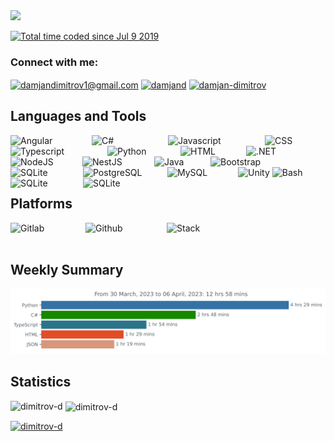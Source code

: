 <img src="https://i.imgur.com/DSw6y2s.png"/>

<a href="https://wakatime.com/@0d9bd5fb-c41c-4b77-8843-62f7995d9f07"><img src="https://wakatime.com/badge/user/0d9bd5fb-c41c-4b77-8843-62f7995d9f07.svg" alt="Total time coded since Jul 9 2019" /></a>
<h3 align="left">Connect with me:</h3>
<p align="left">
<a href="mailto:damjandimitrov1@gmail.com" target="blank"><img align="center" src="https://cdn.icon-icons.com/icons2/1182/PNG/512/1490129331-rounded07_82197.png" alt="damjandimitrov1@gmail.com" height="30" width="40" /></a>
<a href="https://dev.to/damjand" target="blank"><img align="center" src="https://iconape.com/wp-content/png_logo_vector/cib-dev-to.png" alt="damjand" height="30" width="40" /></a>
<a href="https://linkedin.com/in/damjan-dimitrov" target="blank"><img align="center" src="https://raw.githubusercontent.com/rahuldkjain/github-profile-readme-generator/master/src/images/icons/Social/linked-in-alt.svg" alt="damjan-dimitrov" height="30" width="40" /></a>
</p>

## Languages and Tools
<img align="left" alt="Angular" width="130px" src="https://img.shields.io/badge/angular%20-%23DD0031.svg?&style=for-the-badge&logo=angular&logoColor=white" />
<img align="left" alt="C#" width="122px" src="https://img.shields.io/badge/c%20sharp-%23239120.svg?&style=for-the-badge&logo=c%20sharp&logoColor=white" />
<img align="left" alt="Javascript" width="155px" src="https://img.shields.io/badge/javascript-%23F7DF1E.svg?&style=for-the-badge&logo=javascript&logoColor=black" />
<img align="left" alt="Typescript" width="155px" src="https://img.shields.io/badge/typescript%20-%23007ACC.svg?&style=for-the-badge&logo=typescript&logoColor=white" />
<img align="left" alt="Python" width="117px" src="https://img.shields.io/badge/python-%233776AB.svg?&style=for-the-badge&logo=python&logoColor=white" />
<img align="left" alt="HTML" width="105px" src="https://img.shields.io/badge/html5%20-%23E34F26.svg?&style=for-the-badge&logo=html5&logoColor=white" />
<img alt="CSS" width="90px" src="https://img.shields.io/badge/css3%20-%231572B6.svg?&style=for-the-badge&logo=css3&logoColor=white" />
<img align="left" alt=".NET" width="115px" src="https://img.shields.io/badge/dotnet-net%23239120.svg?color=5C2D91&style=for-the-badge&logo=.net&logoColor=white" />
<img align="left" alt="NodeJS" width="115px" src="https://img.shields.io/badge/NodeJS%20-%238AC43F.svg?&style=for-the-badge&logo=nodedotjs&logoColor=white" />
<img align="left" alt="NestJS" width="115px" src="https://img.shields.io/badge/NestJS%20-%23DD0031.svg?&style=for-the-badge&logo=nestjs&logoColor=white" />

<img align="left" alt="Java" width="90px" src="https://img.shields.io/badge/java-%23ED8B00.svg?&style=for-the-badge&logo=java&logoColor=white" />

<img align="left" alt="Bootstrap" width="150px" src="https://img.shields.io/badge/bootstrap%20-%23563D7C.svg?&style=for-the-badge&logo=bootstrap&logoColor=white" />
<img align="left" alt="SQLite" width="116px" src="https://img.shields.io/badge/Firebase%20-%23e28743.svg?&style=for-the-badge&logo=firebase&logoColor=white" />

<img alt="Unity" width="110px" src="https://img.shields.io/badge/unity%20-%23100000.svg?&style=for-the-badge&logo=unity&logoColor=white" />
<img align="left" alt="PostgreSQL" width="135px" src="https://img.shields.io/badge/postgres-%23316192.svg?&style=for-the-badge&logo=postgresql&logoColor=white" />
<img align="left" alt="MySQL" width="113px" src="https://img.shields.io/badge/mysql-%2300f.svg?&style=for-the-badge&logo=mysql&logoColor=white" />
<img align="left" alt="SQLite" width="116px" src="https://img.shields.io/badge/sqlite-%2307405e.svg?&style=for-the-badge&logo=sqlite&logoColor=white" />
<img align="left" alt="SQLite" width="116px" src="https://img.shields.io/badge/MongoDB%20-%238AC43F.svg?&style=for-the-badge&logo=mongodb&logoColor=white" />

<img alt="Bash" width="180px" src="https://img.shields.io/badge/shell_script%20-%23121011.svg?&style=for-the-badge&logo=gnu-bash&logoColor=white" />

## Platforms

<img align="left" alt="Gitlab" width="120px" src="https://img.shields.io/badge/gitlab-%23330f63.svg?&style=for-the-badge&logo=gitlab&logoColor=white" />
<img align="left" alt="Github" width="130px" src="https://img.shields.io/badge/github-%23100000.svg?&style=for-the-badge&logo=github&logoColor=white" />
<img align="left" alt="Stack" width="212px" src="https://img.shields.io/badge/stack%20overflow-FE7A16?logo=stack-overflow&logoColor=white&style=for-the-badge" />

<br><br>

## Weekly Summary
<!--START_SECTION:waka-->
<img src="https://github.com/dimitrov-d/dimitrov-d/blob/master/images/stat.svg" alt="Wakatime Activity"/>
<!--END_SECTION:waka-->


## Statistics
<p><img align="left" src="https://github-readme-stats.vercel.app/api/top-langs?username=dimitrov-d&show_icons=true&locale=en&layout=compact" alt="dimitrov-d" /></p>

<p>&nbsp;<img align="center" src="https://github-readme-stats.vercel.app/api?username=dimitrov-d&show_icons=true&locale=en" alt="dimitrov-d" /></p>

<p align="left"> <a href="https://github.com/ryo-ma/github-profile-trophy"><img src="https://github-profile-trophy.vercel.app/?username=dimitrov-d" alt="dimitrov-d" /></a> </p>

